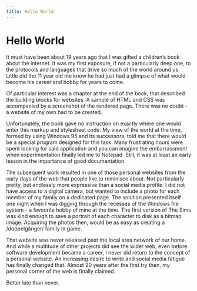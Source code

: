 ```yaml
---
title: Hello World
---
```


# Hello World

It must have been about 19 years ago that I was gifted a children’s book about the internet. It was my first exposure, if not a particularly deep one, to the protocols and languages that drive so much of the world around us. Little did the 11 year old me know he had just had a glimpse of what would become his career and hobby for years to come.

Of particular interest was a chapter at the end of the book, that described the building blocks for websites. A sample of HTML and CSS was accompanied by a screenshot of the rendered page. There was no doubt - a website of my own had to be created.

Unfortunately, the book gave no instruction on exactly where one would enter this markup and stylesheet code. My view of the world at the time, formed by using Windows 95 and its successors, told me that there would be a special program designed for this task. Many frustrating hours were spent looking for said application and you can imagine the embarrassment when experimentation finally led me to Notepad. Still, it was at least an early lesson in the importance of good documentation.

The subsequent work resulted in one of those personal websites from the early days of the web that people like to reminisce about. Not particularly pretty, but endlessly more expressive than a social media profile. I did not have access to a digital camera, but wanted to include a photo for each member of my family on a dedicated page. The solution presented itself one night when I was digging through the recesses of the Windows file system - a favourite hobby of mine at the time. The first version of The Sims was kind enough to save a portrait of each character to disk as a bitmap image. Acquiring the photos then, would be as easy as creating a /doppelgänger/ family in game.

That website was never released past the local area network of our home. And while a multitude of other projects did see the wider web, even before software development became a career, I never did return to the concept of a personal website. An increasing desire to write and social media fatigue has finally changed that. Almost 20 years after the first try then, my personal corner of the web is finally claimed.

Better late than never.

